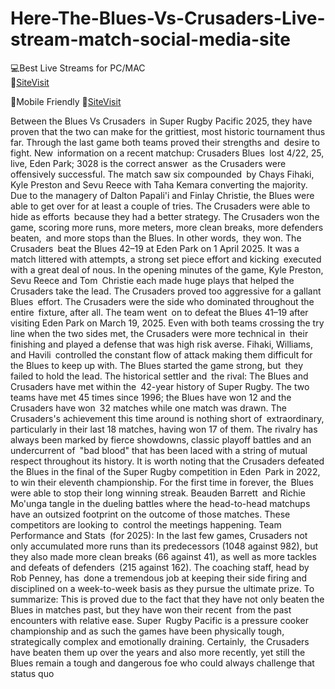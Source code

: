 # Here-The-Blues-Vs-Crusaders-Live-stream-match-social-media-site

💻Best Live Streams for PC/MAC  
🔴[SiteVisit](https://rb.gy/xqgmu2)

📲Mobile  Friendly
🔴[SiteVisit](https://rb.gy/xqgmu2)


Between the Blues Vs Crusaders in Super Rugby Pacific 2025, they have proven that the two can make for the grittiest, most historic tournament thus far. Through the last game both teams proved their strengths and desire to fight.
New information on a recent matchup:
Crusaders Blues lost 4/22, 25, live, Eden Park; 3028 is the correct answer as the Crusaders were offensively successful. The match saw six compounded by Chays Fihaki, Kyle Preston and Sevu Reece with Taha Kemara converting the majority. Due to the managery of Dalton Papali'i and Finlay Christie, the Blues were able to get over for at least a couple of tries. The Crusaders were able to hide as efforts because they had a better strategy. The Crusaders won the game, scoring more runs, more meters, more clean breaks, more defenders beaten, and more stops than the Blues. In other words, they won.
The Crusaders beat the Blues 42–19 at Eden Park on 1 April 2025. It was a match littered with attempts, a strong set piece effort and kicking executed with a great deal of nous. In the opening minutes of the game, Kyle Preston, Sevu Reece and Tom Christie each made huge plays that helped the Crusaders take the lead. The Crusaders proved too aggressive for a gallant Blues effort. The Crusaders were the side who dominated throughout the entire fixture, after all.
The team went on to defeat the Blues 41–19 after visiting Eden Park on March 19, 2025. Even with both teams crossing the try line when the two sides met, the Crusaders were more technical in their finishing and played a defense that was high risk averse. Fihaki, Williams, and Havili controlled the constant flow of attack making them difficult for the Blues to keep up with. The Blues started the game strong, but they failed to hold the lead.
The historical settler and the rival:
The Blues and Crusaders have met within the 42-year history of Super Rugby. The two teams have met 45 times since 1996; the Blues have won 12 and the Crusaders have won 32 matches while one match was drawn. The Crusaders's achievement this time around is nothing short of extraordinary, particularly in their last 18 matches, having won 17 of them.
The rivalry has always been marked by fierce showdowns, classic playoff battles and an undercurrent of "bad blood" that has been laced with a string of mutual respect throughout its history. It is worth noting that the Crusaders defeated the Blues in the final of the Super Rugby competition in Eden Park in 2022, to win their eleventh championship. For the first time in forever, the Blues were able to stop their long winning streak.
Beauden Barrett and Richie Mo'unga tangle in the dueling battles where the head-to-head matchups have an outsized footprint on the outcome of those matches. These competitors are looking to control the meetings happening.
Team Performance and Stats (for 2025):
In the last few games, Crusaders not only accumulated more runs than its predecessors (1048 against 982), but they also made more clean breaks (66 against 41), as well as more tackles and defeats of defenders (215 against 162).
The coaching staff, head by Rob Penney, has done a tremendous job at keeping their side firing and disciplined on a week-to-week basis as they pursue the ultimate prize.
To summarize:
This is proved due to the fact that they have not only beaten the Blues in matches past, but they have won their recent from the past encounters with relative ease. Super Rugby Pacific is a pressure cooker championship and as such the games have been physically tough, strategically complex and emotionally draining. Certainly, the Crusaders have beaten them up over the years and also more recently, yet still the Blues remain a tough and dangerous foe who could always challenge that status quo
